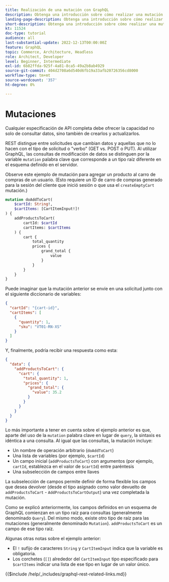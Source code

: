 ```yaml
---
title: Realización de una mutación con GraphQL
description: Obtenga una introducción sobre cómo realizar una mutación con GraphQL en Adobe Commerce y [!DNL Magento Open Source]. Realice su primera mutación utilizando llamadas al POST.
landing-page-description: Obtenga una introducción sobre cómo realizar una mutación con GraphQL en Adobe Commerce y [!DNL Magento Open Source]. Realice su primera mutación utilizando llamadas al POST.
short-description: Obtenga una introducción sobre cómo realizar una mutación con GraphQL en Adobe Commerce y [!DNL Magento Open Source]. Realice su primera mutación utilizando llamadas al POST.
kt: 11524
doc-type: tutorial
audience: all
last-substantial-update: 2022-12-13T00:00:00Z
feature: GraphQL
topic: Commerce, Architecture, Headless
role: Architect, Developer
level: Beginner, Intermediate
exl-id: 6b82ffda-925f-4a81-8ca5-49a2b8ab4929
source-git-commit: 404d2708a6d540d6fb19a33afb20726356cd8000
workflow-type: tm+mt
source-wordcount: '357'
ht-degree: 0%

---
```


# Mutaciones

Cualquier especificación de API completa debe ofrecer la capacidad no solo de consultar datos, sino también de crearlos y actualizarlos.

REST distingue entre solicitudes que cambian datos y aquellas que no lo hacen con el tipo de solicitud o &quot;verbo&quot; (GET vs. POST o PUT).
Al utilizar GraphQL, las consultas de modificación de datos se distinguen por la variable `mutation` palabra clave que corresponde a un tipo raíz diferente en el esquema definido en el servidor.

Observe este ejemplo de mutación para agregar un producto al carro de compras de un usuario. (Esto requiere un ID de carro de compras generado para la sesión del cliente que inició sesión o que usa el `createEmptyCart` mutación.)

```graphql
mutation doAddToCart(
    $cartId: String!,
    $cartItems: [CartItemInput!]!
) {
    addProductsToCart(
        cartId: $cartId
        cartItems: $cartItems
    ) {
        cart {
            total_quantity
            prices {
                grand_total {
                    value
                }
            }
        }
    }
}
```

Puede imaginar que la mutación anterior se envíe en una solicitud junto con el siguiente diccionario de variables:

```json
{
  "cartId": "{cart-id}",
  "cartItems": [
    {
      "quantity": 1,
      "sku": "VT01-RN-XS"
    }
  ]
}
```

Y, finalmente, podría recibir una respuesta como esta:

```json
{
  "data": {
    "addProductsToCart": {
      "cart": {
        "total_quantity": 1,
        "prices": {
          "grand_total": {
            "value": 35.2
          }
        }
      }
    }
  }
}
```

Lo más importante a tener en cuenta sobre el ejemplo anterior es que, aparte del uso de la `mutation` palabra clave en lugar de `query`, la sintaxis es idéntica a una consulta. Al igual que las consultas, la mutación incluye:

* Un nombre de operación arbitrario (`doAddToCart`)
* Una lista de variables (por ejemplo, `$cartId`)
* Un campo inicial (`addProductsToCart`) con argumentos (por ejemplo, `cartId`, establezca en el valor de `$cartId`) entre paréntesis
* Una subselección de campos entre llaves

La subselección de campos permite definir de forma flexible los campos que desea devolver (desde el tipo asignado como valor devuelto de `addProductsToCart` - `AddProductsToCartOutput`) una vez completada la mutación.

Como se explicó anteriormente, los campos definidos en un esquema de GraphQL comienzan en un tipo raíz para consultas (generalmente denominado `Query`). Del mismo modo, existe otro tipo de raíz para las mutaciones (generalmente denominado `Mutation`). `addProductsToCart` es un campo de ese tipo raíz.

Algunas otras notas sobre el ejemplo anterior:

* El `!` sufijo de caracteres `String` y `CartItemInput` indica que la variable es obligatoria.
* Los corchetes (`[]`) alrededor del `CartItemInput` tipo especificado para `$cartItems` indicar una lista de ese tipo en lugar de un valor único.

{{$include /help/_includes/graphql-rest-related-links.md}}
